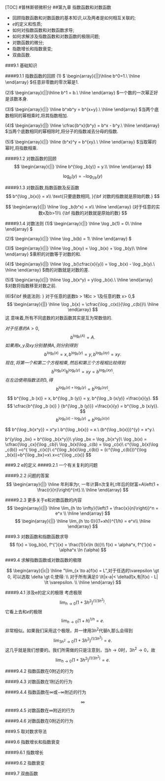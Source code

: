 [TOC]
#普林斯顿微积分
##第九章 指数函数和对数函数
- 回顾指数函数和对数函数的基本知识,以及两者是如何相互关联的;
- $e$的定义和性质;
- 如何对指数函数和对数函数求导;
- 如何求解涉及指数函数和对数函数的极限问题;
- 对数函数的微分;
- 指数增长和指数衰变;
- 双曲函数.

###9.1 基础知识

####9.1.1 指数函数的回顾
(1) $
\begin{array}{||}\hline
b^0=1.\\
\hline
\end{array}
$任意非零数的零次幂是1.

(2)$
\begin{array}{||}\hline
b^1 = b.\\
\hline
\end{array}
$一个数的一次幂正好是该数本身.

(3)$
\begin{array}{||}
\hline
b^xb^y = b^{x+y}.\\
\hline
\end{array}
$当两个底数相同的幂相乘时,将其指数相加.

(4)$
\begin{array}{||}
\hline
\cfrac{b^x}{b^y} = b^x - b^y.\\
\hline
\end{array}
$当两个底数相同的幂相除时,将分子的指数减去分母的指数.

(5)$
\begin{array}{||}
\hline
(b^x)^y = b^{xy}.\\
\hline
\end{array}
$当取幂的幂时,将指数相乘.

####9.1.2 对数函数的回顾
$$
\begin{array}{||}
\hline
b^{\log _b(y)} = y.\\
\hline
\end{array}
$$

$$
\log_b(y) = -\log _{1/b}(y)
$$

####9.1.3 对数函数,指数函数及反函数
$$
b^{\log _b{x}} = x\\
\text{只要底数相同, }{\bf 对数的指数就是原始的数.}
$$

$$
\begin{array}{||} \hline
\log _b(b^x) = x\\
\hline
\end{array}
(对于任意的实数x及b>1)\\
{\bf 指数的对数就是原始的数}
$$

####9.1.4 对数法则
(1)$
\begin{array}{||}
\hline
\log _b(1) = 0\\
\hline
\end{array}
$

(2)$
\begin{array}{||}
\hline
\log _b(b) = 1\\
\hline
\end{array}
$

(3)$
\begin{array}{||}
\hline
\log _b(xy) = \log _b(x) + \log _b(y)\\
\hline
\end{array}
$乘积的对数等于对数的和.

(4)$
\begin{array}{||}
\hline
\log _b(\cfrac{x}{y}) = \log _b(x) - \log _b(y).\\
\hline
\end{array}
$商的对数就是对数的差.

(5)$
\begin{array}{||}
\hline
\log _b(x^y) = y\log _b(x).\\
\hline
\end{array}
$对数将指数移至对数之前.

(6)${\bf 换底法则: } 对于任意的底数b > 1和c > 1及任意的数 x> 0,$
$$
\begin{array}{||}
\hline
\log _b(x) = \cfrac{\log _c(x)}{\log _c(b)}\\
\hline
\end{array}
$$
这 意味着,所有不同底数的对数函数其实是互为常数倍的.

$对于任意的A > 0,$
$$
b^{\log _b (A)} = A.
$$
$如果用x, y及xy分别替换A, 则分别得到$
$$
b^{\log _b (x)} = x, b^{\log _b (y)} = y, b^{\log _b (xy)} = xy.
$$
$现在,将第一个和第二个方程相乘,然后和第三个方程相比较得到$
$$
b^{\log _b (x)}  b^{\log _b (y)} = xy = b^{\log _b (xy)}.
$$
$在左边使用指数法则3, 得$
$$
b^{\log _b(x) + \log _b(y)} = b^{\log _b(xy)}.
$$

$$
b^{\log _b (x)} = x, b^{\log _b (y)} = y, b^{\log _b (x/y)} =\frac{x}{y}.
$$
$$
\cfrac{b^{\log _b (x)} } {b^{\log _b (y)}} =\frac{x}{y} = b^{\log _b (x/y)}.
$$
$$
b^{\log _b(x) - \log _b(y)} = b^{\log _b(x/y)}
$$

$$
b^{\log _b{x^y}} = x^y.\\
b^{\log _b{x}} = x.\\
(b^{\log _b{x}})^{y} = x^y.\\

b^{y\log _bx} = b^{\log _b{x^y}}\\
y\log _bx = \log _b{x^y}\\
\log _b(x) = \cfrac{\log _cx}{\log _cb}\\
\log _b(x)\log _c(b) = \log _c(x)\\
c^{\log _b(x)\log _c(b)} =c^{ \log _c(x)}\\
c^{\log _b(x)\log _c(b)} = (c^{\log _c(b)})^{\log _b(x)}=b^{\log _bx}=x\\
x=c^{\log _c(x)}
$$

###9.2 e的定义
####9.2.1 一个有关复利的问题


####9.2.2 问题的答案
$$
\begin{array}{||}
\hline
年利率为r, 一年计算n次复利,t年后的财富=A\left(1 + \frac{r}{n}\right)^{nt}.\\
\hline
\end{array}
$$

####9.2.3 更多关于e和对数函数的内容
$$
\begin{array}{||}
\hline
\lim_{h \to \infty}{\left(1 + \frac{x}{n}\right)}^n = e^x \\
\hline
\end{array}
$$
$$
\begin{array}{||}
\hline
\lim_{h \to  0}{(1+xh)}^{1/h} = e^x\\
\hline
\end{array}
$$

###9.3 对数函数和指数函数求导
$$
f(x) = \log_b(x), f^{'}(x) = \frac{1}{x\ln (b)}\\
f(x) = \alpha^x, f^{'}(x) = \alpha^x \ln (\alpha)
$$

###9.4 求解指数函数或对数函数的极限

$$
\begin{array}{|c|}
\hline
“\lim_{x \to a}f(x) = L”,对于任选的\varepsilon \gt 0, 可以选取 \delta \gt 0,使得: \\
对于所有满足0 \lt|x-a|< \delta的x,有|f(x) - L| \lt \varepsilon. \\
\hline
\end{array}
$$

####9.4.1 涉及e的定义的极限
考虑极限
$$
\lim_{h \to 0}(1 + 3h^2)^{(1/3h^2)}.
$$
它看上去和$e$的极限
$$
\lim_{h \to 0}(1 + h)^{1/h} = e.
$$
非常相似。如果我们采用这个极限，并一律用$3h^2$代替$h$,那么会得到
$$
\lim_{3h^2 \to 0}(1 + 3h^2)^{(1/3h^2)} = e.
$$
这几乎就是我们想要的。我们所需做的只是注意到，当$h \to 0$时，$3h^2 \to 0$，故
$$
\lim_{h \to 0}(1 + 3h^2)^{(1/3h^2)} = e.
$$

####9.4.2 指数函数在0附近的行为

####9.4.3 对数函数在1附近的行为

####9.4.4 指数函数在$\infty$或$-\infty$附近的行为

$$
\infty
$$
####9.4.5 对数函数在$\infty$附近的行为

####9.4.6 对数函数在0附近的行为

###9.5 取对数求导法

###9.6 指数增长和指数衰变

####9.6.1 指数增长

####9.6.2 指数衰变

###9.7 双曲函数